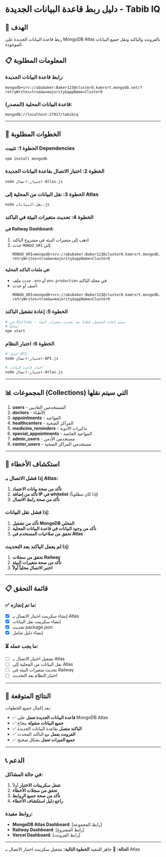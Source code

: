 # دليل ربط قاعدة البيانات الجديدة - Tabib IQ

## 🎯 الهدف
ربط قاعدة البيانات الجديدة على MongoDB Atlas بالفرونت والباكند ونقل جميع البيانات الموجودة.

## 📋 المعلومات المطلوبة

### رابط قاعدة البيانات الجديدة:
```
mongodb+srv://abubaker:Baker123@cluster0.kamrxrt.mongodb.net/?retryWrites=true&w=majority&appName=Cluster0
```

### قاعدة البيانات المحلية (المصدر):
```
mongodb://localhost:27017/tabibiq
```

---

## 🚀 الخطوات المطلوبة

### الخطوة 1: تثبيت Dependencies
```bash
npm install mongodb
```

### الخطوة 2: اختبار الاتصال بقاعدة البيانات الجديدة
```bash
node اختبار-اتصال-Atlas.js
```

### الخطوة 3: نقل البيانات من المحلية إلى Atlas
```bash
node نقل-البيانات.js
```

### الخطوة 4: تحديث متغيرات البيئة في الباكند

#### في Railway Dashboard:
1. اذهب إلى متغيرات البيئة في مشروع الباكند
2. حدث `MONGO_URI` إلى:
   ```
   MONGO_URI=mongodb+srv://abubaker:Baker123@cluster0.kamrxrt.mongodb.net/tabibiq?retryWrites=true&w=majority&appName=Cluster0
   ```

#### في ملفات الباكند المحلية:
- حدث ملف `.env` أو `env.production` في مجلد الباكند
- أضف أو حدث:
  ```
  MONGO_URI=mongodb+srv://abubaker:Baker123@cluster0.kamrxrt.mongodb.net/tabibiq?retryWrites=true&w=majority&appName=Cluster0
  ```

### الخطوة 5: إعادة تشغيل الباكند
```bash
# في Railway - سيتم إعادة التشغيل تلقائياً بعد تحديث متغيرات البيئة
# محلياً:
npm start
```

### الخطوة 6: اختبار النظام
```bash
# اختبار API
node اختبار-اتصال-API.js

# اختبار قاعدة البيانات
node اختبار-اتصال-Atlas.js
```

---

## 📊 المجموعات (Collections) التي سيتم نقلها

1. **users** - المستخدمين العاديين
2. **doctors** - الأطباء
3. **appointments** - المواعيد
4. **healthcenters** - المراكز الصحية
5. **medicine_reminders** - تذكيرات الأدوية
6. **special_appointments** - المواعيد الخاصة
7. **admin_users** - مستخدمي الأدمن
8. **center_users** - مستخدمي المراكز الصحية

---

## 🔧 استكشاف الأخطاء

### إذا فشل الاتصال بـ Atlas:
1. **تأكد من صحة بيانات الاعتماد**
2. **تأكد من إضافة IP في whitelist** (إذا كان مطلوباً)
3. **تأكد من صحة رابط الاتصال**

### إذا فشل نقل البيانات:
1. **تأكد من تشغيل MongoDB المحلي**
2. **تأكد من وجود البيانات في قاعدة البيانات المحلية**
3. **تحقق من صلاحيات المستخدم في Atlas**

### إذا لم يعمل الباكند بعد التحديث:
1. **تحقق من سجلات Railway**
2. **تأكد من صحة متغيرات البيئة**
3. **اختبر الاتصال محلياً أولاً**

---

## 📋 قائمة التحقق

### ✅ ما تم إنجازه:
- [x] إنشاء سكريبت اختبار الاتصال بـ Atlas
- [x] إنشاء سكريبت نقل البيانات
- [x] تحديث package.json
- [x] إنشاء دليل شامل

### ⏳ ما يجب عمله:
- [ ] تشغيل اختبار الاتصال بـ Atlas
- [ ] نقل البيانات من المحلية إلى Atlas
- [ ] تحديث متغيرات البيئة في Railway
- [ ] اختبار النظام بعد التحديث

---

## 🎯 النتائج المتوقعة

بعد إكمال جميع الخطوات:
- ✅ **قاعدة البيانات الجديدة تعمل** على MongoDB Atlas
- ✅ **جميع البيانات منقولة** بنجاح
- ✅ **الباكند متصل** بقاعدة البيانات الجديدة
- ✅ **الفرونت يعمل** مع الباكند المحدث
- ✅ **جميع الميزات تعمل** بشكل صحيح

---

## 📞 الدعم

### في حالة المشاكل:
1. **شغل سكريبتات الاختبار** أولاً
2. **تحقق من سجلات الأخطاء**
3. **تأكد من صحة جميع الروابط**
4. **راجع دليل استكشاف الأخطاء**

### روابط مفيدة:
- **MongoDB Atlas Dashboard**: [رابط المجموعة]
- **Railway Dashboard**: [رابط المشروع]
- **Vercel Dashboard**: [رابط الفرونت]

---

**الحالة:** 🔧 جاهز للتنفيذ
**الخطوة التالية:** تشغيل سكريبت اختبار الاتصال بـ Atlas 